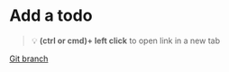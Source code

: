 # Add a todo 


> :bulb: **(ctrl or cmd)+ left click** to open link in a new tab 

[Git branch](https://github.com/codiku/react-native-todolist/tree/010-EN-add)